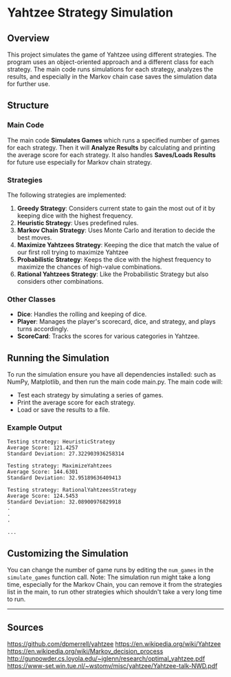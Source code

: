 # Yahtzee Strategy Simulation

## Overview
This project simulates the game of Yahtzee using different strategies. The program uses an object-oriented approach and a different class for each strategy. The main code runs simulations for each strategy, analyzes the results, and especially in the Markov chain case saves the simulation data for further use.

## Structure

### Main Code
The main code **Simulates Games** which runs a specified number of games for each strategy. Then it will **Analyze Results** by calculating and printing the average score for each strategy. It also handles **Saves/Loads Results** for future use especially for Markov chain strategy.

### Strategies
The following strategies are implemented:
1. **Greedy Strategy**: Considers current state to gain the most out of it by keeping dice with the highest frequency.
2. **Heuristic Strategy**: Uses predefined rules.
3. **Markov Chain Strategy**: Uses Monte Carlo and iteration to decide the best moves.
4. **Maximize Yahtzees Strategy**: Keeping the dice that match the value of our first roll trying to maximize Yahtzee
5. **Probabilistic Strategy**: Keeps the dice with the highest frequency to maximize the chances of high-value combinations.
6. **Rational Yahtzees Strategy**: Like the Probabilistic Strategy but also considers other combinations.

### Other Classes
- **Dice**: Handles the rolling and keeping of dice.
- **Player**: Manages the player's scorecard, dice, and strategy, and plays turns accordingly.
- **ScoreCard**: Tracks the scores for various categories in Yahtzee.

## Running the Simulation
To run the simulation ensure you have all dependencies installed: such as NumPy, Matplotlib, and then run the main code main.py. The main code will:
- Test each strategy by simulating a series of games.
- Print the average score for each strategy.
- Load or save the results to a file.

### Example Output
```plaintext
Testing strategy: HeuristicStrategy
Average Score: 121.4257
Standard Deviation: 27.322903936258314

Testing strategy: MaximizeYahtzees
Average Score: 144.6301
Standard Deviation: 32.95189636409413

Testing strategy: RationalYahtzeesStrategy
Average Score: 124.5453
Standard Deviation: 32.08900976829918
.
.
.

...
```

## Customizing the Simulation
You can change the number of game runs by editing the `num_games` in the `simulate_games` function call.
Note: The simulation run might take a long time, especially for the Markov Chain, you can remove it from the strategies list in the main, to run other strategies which shouldn't take a very long time to run.

---
## Sources
https://github.com/dpmerrell/yahtzee
https://en.wikipedia.org/wiki/Yahtzee
https://en.wikipedia.org/wiki/Markov_decision_process
http://gunpowder.cs.loyola.edu/~jglenn/research/optimal_yahtzee.pdf
https://www-set.win.tue.nl/~wstomv/misc/yahtzee/Yahtzee-talk-NWD.pdf
